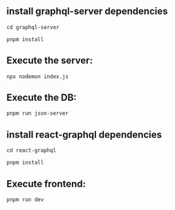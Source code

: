 ## install graphql-server dependencies
```
cd graphql-server
```

```
pnpm install
```

## Execute the server:
```
npx nodemon index.js
```

## Execute the DB:
```
pnpm run json-server
```

## install react-graphql dependencies
```
cd react-graphql
```

```
pnpm install
```

## Execute frontend:
```
pnpm run dev
```